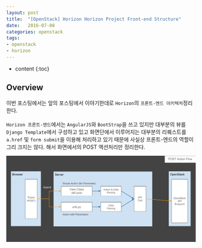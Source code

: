```yaml
---
layout: post
title:  "[OpenStack] Horizon Horizon Project Front-end Structure"
date:   2016-07-08
categories: openstack
tags:
- openstack
- horizon
---
```


* content
{:toc}

## Overview
이번 포스팅에서는 앞의 포스팅에서 이야기한데로 `Horizon`의 `프론트-엔드 아키텍처`정리한다.<br/><br/>
`Horizon 프론트-엔드`에서는 `AngularJS`와 `BootStrap`을 쓰고 있지만 대부분의 뷰를 `Django Template`에서 구성하고 있고 화면단에서 이루어지는 대부분의 리퀘스트를 `a.href` 및 `form submit`을 이용해 처리하고 있기 때문에 사실상 프론트-엔드의 역할이 그리 크지는 않다.
해서 화면에서의 POST 액션처리만 정리한다.

![Horizon POST Action Flow](/static/post_image/openstack_horizon_post_action_flow.png)
